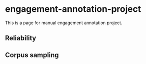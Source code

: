 # engagement-annotation-project
This is a page for manual engagement annotation project.

## Reliability


## Corpus sampling


